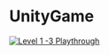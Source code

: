 # UnityGame

[![Level 1 -3 Playthrough](https://i.imgur.com/vKb2F1B.png)](https://www.youtube.com/watch?v=GbfCNNnI474&feature=youtu.be)
